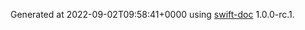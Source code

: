 Generated at 2022-09-02T09:58:41+0000 using [swift-doc](https://github.com/SwiftDocOrg/swift-doc) 1.0.0-rc.1.
